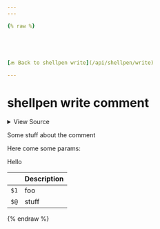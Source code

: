 ```yaml
---
---

{% raw %}





[🔙 Back to shellpen write](/api/shellpen/write)

---
```








<!-- Todo, if there are no subcommands under the child commands, use a smaller heading size -->

# shellpen write comment



<details>
  <summary>View Source</summary>

{% endraw %}
{% highlight sh %}
"comment")

shellpen writeln "# $*"
{% endhighlight %}
{% raw %}

</details>




Some stuff about the comment

Here come some params:


Hello


| | Description |
|-|-------------|
| `$1` | foo |
| `$@` | stuff |





  
{% endraw %}
